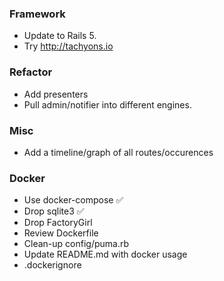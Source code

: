 ### Framework

* Update to Rails 5.
* Try http://tachyons.io

### Refactor

* Add presenters
* Pull admin/notifier into different engines.

### Misc

* Add a timeline/graph  of all routes/occurences

### Docker
* Use docker-compose ✅
* Drop sqlite3 ✅
* Drop FactoryGirl
* Review Dockerfile
* Clean-up config/puma.rb
* Update README.md with docker usage
* .dockerignore
